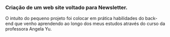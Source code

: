 ### Criação de um web site voltado para Newsletter.


O intuito do pequeno projeto foi colocar em prática habilidades do back-end que venho aprendendo ao longo dos meus estudos através do curso da professora Angela Yu. 
